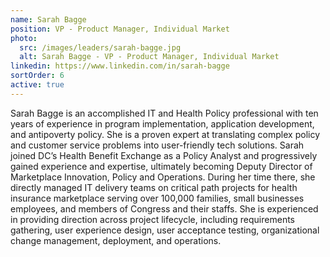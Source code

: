 ```yaml
---
name: Sarah Bagge
position: VP - Product Manager, Individual Market
photo:
  src: /images/leaders/sarah-bagge.jpg
  alt: Sarah Bagge - VP - Product Manager, Individual Market
linkedin: https://www.linkedin.com/in/sarah-bagge
sortOrder: 6
active: true
---
```


Sarah Bagge is an accomplished IT and Health Policy professional with ten years of experience in program implementation, application development, and antipoverty policy. She is a proven expert at translating complex policy and customer service problems into user-friendly tech solutions. Sarah joined DC’s Health Benefit Exchange as a Policy Analyst and progressively gained experience and expertise, ultimately becoming Deputy Director of Marketplace Innovation, Policy and Operations. During her time there, she directly managed IT delivery teams on critical path projects for health insurance marketplace serving over 100,000 families, small businesses employees, and members of Congress and their staffs. She is experienced in providing direction across project lifecycle, including requirements gathering, user experience design, user acceptance testing, organizational change management, deployment, and operations.
